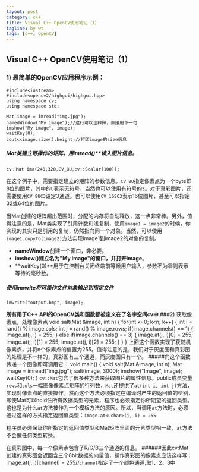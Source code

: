 ```yaml
---
layout: post
category: c++
title: Visual C++ OpenCV使用笔记（1）
tagline: by wt
tags: [c++, OpenCV]
---
```

## Visual C++ OpenCV使用笔记（1） ##

### 1) 最简单的OpenCV应用程序示例：
	#include<iostream>
	#include<opencv2/highgui/highgui.hpp>
	using namespace cv;
	using namespace std;

	Mat image = imread("img.jpg");
	namedWindow("My image");//这行可以注释掉，直接用下一句
	imshow("My image", image);
	waitKey(0);
	cout<<image.size().height;//打印image的size信息

##### Mat**类建立可操作的矩阵，用**imread()**读入图片信息。
	cv：Mat ima(240,320,CV_8U,cv::Scalar(100));
在这个例子中，需要指定建立的矩阵的参数信息。`CV_8U`指定像素点为一个byte即8位的图片，其中的`U`表示无符号，当然也可以使用有符号的`S`。对于真彩图片，还需要使用`CV_8UC3`设定3通道。也可以使用`CV_16SC3`表示16位图片，甚至可以指定32或64位的图片。

当Mat创建的矩阵超出范围时，分配的内存将自动释放，这一点非常棒。另外，值得注意的是，Mat类实现了引用计数和浅复制，使用`image1 = image2`的时候，你实现的其实只是引用的复制，仍然指向同一个对象。当然，可以使用`image1.copyTo(image2)`方法实现image1到image2的对象的复制。
	

- **nameWindow**创建一个窗口，非必要。
- **imshow()**建立名为"My image"的窗口，并打开**image**。
- **waitKey(0)**用于在控制台关闭终端前等候用户输入，参数不为零则表示等待的毫秒数。
##### 使用imwrite将可操作文件对象输出到指定文件
	imwrite("output.bmp", image);
**所有用于C++ API的OpenCV类和函数都被定义在了名字空间cv中**
###2) 获取像素点，处理像素点
	void salt(Mat &image, int n)
	{
		for(int k=0; k<n; k++)
		{
			int i = rand() % image.cols;
			int j = rand() % image.rows;
			if(image.channels() == 1)
			{
				image.at<uchar>(j, i) = 255;
			}
			else if(image.channels() == 3)
			{
				image.at<Vec3b>(j, i)[0] = 255;
				image.at<Vec3b>(j, i)[1] = 255;
				image.at<Vec3b>(j, i)[2] = 255;
			}
		}
	}
上面这个函数实现了获随机像素点，并将n个像素点的值置为255。值得注意的是，我们对于灰度图和真彩图的处理是不一样的，真彩图有三个通道，而灰度图只有一个。
#####向这个函数传递一个图像即可调用它：
	void main()
	{
		void salt(Mat &image, int n);
		Mat image = imread("img.jpg");
		salt(image, 3000);
		imshow("Image", image);
		waitKey(0);
	}
`cv::Mat`包含了很多种方法来获取图片的属性信息。public成员变量`rows`和`cols`一幅图像像素点矩阵的行列数，`Mat`还提供了`at(int i, int j)`方法，实现对像素点的直接操作。然而这个方法必须指定在编译时产生的返回值的型别，即使Mat可以hold住所有数据类型的元素，程序也必须指定你所期望的返回类型。这也是为什么`at`方法被作为一个模板方法的原因。所以，当调用`at`方法时，必须通过这样的方式指定返回值类型：`image.at<uchar>(j, i) = 255`

程序员必须保证你所指定的返回值类型和Mat矩阵里面的元素类型相一致，`at`方法不会做任何类型转换。

在真彩图中，每一个像素点包含了R/G/B三个通道的信息。
######因此cv:Mat创建的真彩图会返回含三个8bit数据的向量值，操作真彩图的像素点应该这样写：
	image.at<Vec3b>(j, i)[channel] = 255//`channel`指定了一个颜色通道,取1、2、3中


